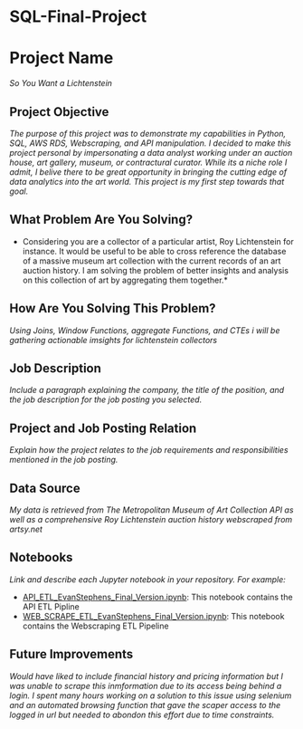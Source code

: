 # SQL-Final-Project

# Project Name
*So You Want a Lichtenstein*

## Project Objective
*The purpose of this project was to demonstrate my capabilities in Python, SQL, AWS RDS, Webscraping, and API manipulation. I decided to make this project personal by impersonating a data analyst working under an auction house, art gallery, museum, or contractural curator. While its a niche role I admit, I belive there to be great opportunity in bringing the cutting edge of data analytics into the art world. This project is my first step towards that goal.*

## What Problem Are You Solving?
* Considering you are a collector of a particular artist, Roy Lichtenstein for instance. It would be useful to be able to cross reference the database of a massive museum art collection with the current records of an art auction history. I am solving the problem of better insights and analysis on this collection of art by aggregating them together.*

## How Are You Solving This Problem?
*Using Joins, Window Functions, aggregate Functions, and CTEs i will be gathering actionable imsights for lichtenstein collectors*

## Job Description
*Include a paragraph explaining the company, the title of the position, and the job description for the job posting you selected.*

## Project and Job Posting Relation
*Explain how the project relates to the job requirements and responsibilities mentioned in the job posting.*

## Data Source
*My data is retrieved from The Metropolitan Museum of Art Collection API as well as a comprehensive Roy Lichtenstein auction history webscraped from
artsy.net*

## Notebooks
*Link and describe each Jupyter notebook in your repository. For example:*
- [API_ETL_EvanStephens_Final_Version.ipynb](https://github.com/EvanStephenss/SQL-Final-Project/blob/a337512a188d985feba37ee6a3201e25a53d424c/API_ETL_EvanStephens_Final_Version.ipynb): This notebook contains the API ETL Pipline
- [WEB_SCRAPE_ETL_EvanStephens_Final_Version.ipynb]([link-to-notebook](https://github.com/EvanStephenss/SQL-Final-Project/blob/ae973b7ef70a6c9f00703861aad2c71b74c6ea33/WEB_SCRAPE_ETL_EvanStephens_Final_Version.ipynb)): This notebook contains the Webscraping ETL Pipeline

## Future Improvements
*Would have liked to include financial history and pricing information but I was unable to scrape this inmformation due to its access being behind a login. I spent many hours working on a solution to this issue using selenium and an automated browsing function that gave the scaper access to the logged in url but needed to abondon this effort due to time constraints.*

